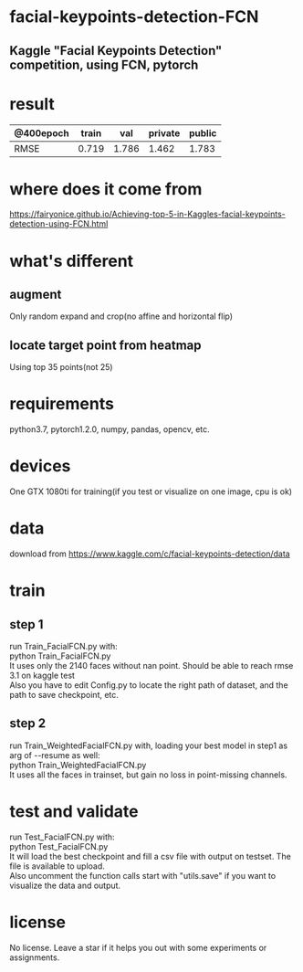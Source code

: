 facial-keypoints-detection-FCN  
==============================
Kaggle "Facial Keypoints Detection" competition, using FCN, pytorch
-------------------------------------------------------------------
# result
| @400epoch | train | val | private | public |
| ----- | ----- | ----- | ----- | ----- |
| RMSE | 0.719 | 1.786 | 1.462 | 1.783 |
# where does it come from
https://fairyonice.github.io/Achieving-top-5-in-Kaggles-facial-keypoints-detection-using-FCN.html<br>
# what's different
## augment
Only random expand and crop(no affine and horizontal flip)<br>
## locate target point from heatmap
Using top 35 points(not 25)<br>
# requirements
python3.7, pytorch1.2.0, numpy, pandas, opencv, etc.<br>
# devices
One GTX 1080ti for training(if you test or visualize on one image, cpu is ok)<br>
# data
download from https://www.kaggle.com/c/facial-keypoints-detection/data<br>
# train
## step 1
run Train_FacialFCN.py with:<br>
python Train_FacialFCN.py<br>
It uses only the 2140 faces without nan point. Should be able to reach rmse 3.1 on kaggle test<br>
Also you have to edit Config.py to locate the right path of dataset, and the path to save checkpoint, etc.<br>
## step 2
run Train_WeightedFacialFCN.py with, loading your best model in step1 as arg of --resume as well:<br>
python Train_WeightedFacialFCN.py<br>
It uses all the faces in trainset, but gain no loss in point-missing channels. <br>
# test and validate
run Test_FacialFCN.py with:<br>
python Test_FacialFCN.py<br>
It will load the best checkpoint and fill a csv file with output on testset. The file is available to upload.<br>
Also uncomment the function calls start with "utils.save" if you want to visualize the data and output.<br>
# license
No license. Leave a star if it helps you out with some experiments or assignments.<br>
